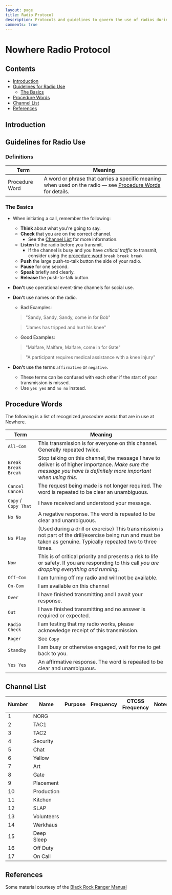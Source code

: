 ```yaml
---
layout: page
title: Radio Protocol
description: Protocols and guidelines to govern the use of radios during setup, event and strike.
comments: true
---
```


# Nowhere Radio Protocol

## Contents
- [Introduction](#introduction)
- [Guidelines for Radio Use](#guidelines-for-radio-use)
    - [The Basics](#the-basics)
- [Procedure Words](#procedure-words)
- [Channel List](#channel-list)
- [References](#references)

## Introduction

## Guidelines for Radio Use

### Definitions
| Term             | Meaning |
|---               |---      |
|Procedure Word    | A word or phrase that carries a specific meaning when used on the radio — see [Procedure Words](#procedure-words) for details.     |

### The Basics

- When initiating a call, remember the following:
    - **Think** about what you're going to say.
    - **Check** that you are on the correct channel.
        - See the [Channel List](#channel-list) for more information.
    - **Listen** to the radio before you transmit.
        - If the channel is busy and you have *critical traffic* to transmit, consider using the [procedure word](#procedure-words) `break break break`
    - **Push** the large push-to-talk button the side of your radio.
    - **Pause** for one second.
    - **Speak** briefly and clearly.
    - **Release** the push-to-talk button.
- **Don't** use operational event-time channels for social use.
- **Don't** use names on the radio.
    - Bad Examples:

    > "Sandy, Sandy, Sandy, come in for Bob"

    > "James has tripped and hurt his knee"

    - Good Examples:

    > "Malfare, Malfare, Malfare, come in for Gate"

    > "A participant requires medical assistance with a knee injury"

- **Don't** use the terms `affirmative` or `negative`.
    - These terms can be confused with each other if the start of your transmission is missed.
    - Use `yes yes` and `no no` instead.

## Procedure Words
The following is a list of recognized *procedure words* that are in use at Nowhere.

|Term   | Meaning  |
| ------------------   |   ---    |
| `All-Com` | This transmission is for everyone on this channel. Generally repeated twice.
| `Break Break Break` | Stop talking on this channel, the message I have to deliver is of higher importance. *Make sure the message you have is definitely more important when using this.* |
| `Cancel Cancel` | The request being made is not longer required. The word is repeated to be clear an unambiguous. |
| `Copy` /  `Copy That` | I have received and understood your message. |
| `No No` | A negative response. The word is repeated to be clear and unambiguous. |
| `No Play` | (Used during a drill or exercise) This transmission is not part of the drill/exercise being run and must be taken as genuine. Typically repeated two to three times.
| `Now` | This is of critical priority and presents a risk to life or safety. If you are responding to this call *you are dropping everything and running*.|
| `Off-Com` | I am turning off my radio and will not be available. |
| `On-Com` | I am available on this channel |
| `Over` | I have finished transmitting and I await your response. |
| `Out`  | I have finished transmitting and no answer is required or expected. |
| `Radio Check` | I am testing that my radio works, please acknowledge receipt of this transmission. |
|`Roger`| See `Copy` |
| `Standby` | I am busy or otherwise engaged, wait for me to get back to you. |
| `Yes Yes` | An affirmative response. The word is repeated to be clear and unambiguous. |


## Channel List

| Number  | Name        | Purpose | Frequency | CTCSS Frequency  | Notes |
|---      |---          |---      |---        |---          |---          |
| 1      | NORG        |         |           |             |            |
| 2      | TAC1        |         |           |             |            |
| 3      | TAC2        |         |           |             |            |
| 4      | Security    |         |           |             |            |   
| 5      | Chat        |         |           |             |            |   
| 6      | Yellow      |         |           |             |            |   
| 7      | Art         |         |           |             |            |   
| 8      | Gate        |         |           |             |            |   
| 9      | Placement   |         |           |             |            |   
| 10     | Production  |         |           |             |            |   
| 11     | Kitchen     |         |           |             |            |   
| 12     | SLAP        |         |           |             |            |   
| 13     | Volunteers  |         |           |             |            |   
| 14     | Werkhaus    |         |           |             |            |   
| 15     | Deep Sleep  |         |           |             |            |   
| 16     | Off Duty    |         |           |             |            |   
| 17     | On Call     |         |           |             |            |

 ## References
 Some material courtesy of the [Black Rock Ranger Manual](http://rangers.burningman.org/wp-content/uploads/ranger-manual-2014.pdf)  
